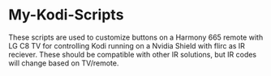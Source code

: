 # My-Kodi-Scripts

These scripts are used to customize buttons on a Harmony 665 remote with LG C8 TV for controlling Kodi running on a Nvidia Shield with flirc as IR reciever. These should be compatible with other IR solutions, but IR codes will change based on TV/remote. 
